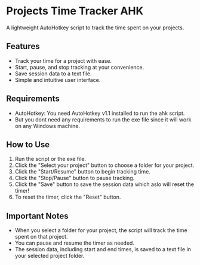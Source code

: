 # Projects Time Tracker AHK

A lightweight AutoHotkey script to track the time spent on your projects.

## Features

- Track your time for a project with ease.
- Start, pause, and stop tracking at your convenience.
- Save session data to a text file.
- Simple and intuitive user interface.

## Requirements

- AutoHotkey: You need AutoHotkey v1.1 installed to run the ahk script.
- But you dont need any requirements to run the exe file since it will work on any Windows machine.

## How to Use

1. Run the script or the exe file.
3. Click the "Select your project" button to choose a folder for your project.
4. Click the "Start/Resume" button to begin tracking time.
5. Click the "Stop/Pause" button to pause tracking.
6. Click the "Save" button to save the session data which aslo will reset the timer!
7. To reset the timer, click the "Reset" button.

## Important Notes

- When you select a folder for your project, the script will track the time spent on that project.
- You can pause and resume the timer as needed.
- The session data, including start and end times, is saved to a text file in your selected project folder.

